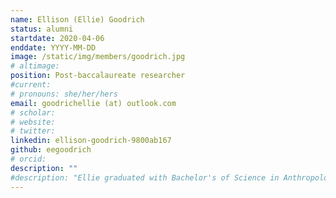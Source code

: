 ```yaml
---
name: Ellison (Ellie) Goodrich
status: alumni
startdate: 2020-04-06
enddate: YYYY-MM-DD
image: /static/img/members/goodrich.jpg
# altimage:
position: Post-baccalaureate researcher
#current:
# pronouns: she/her/hers
email: goodrichellie (at) outlook.com
# scholar:
# website:
# twitter:
linkedin: ellison-goodrich-9800ab167
github: eegoodrich
# orcid:
description: ""
#description: "Ellie graduated with Bachelor's of Science in Anthropology from the University of Utah. Broadly speaking, her interests include Anthropology and Health Sciences. Ellie's research interests and experience include non-human primate behavior and evolution, historical demography, and evolutionary genomics. In PEGL, Ellie is examining differences in reproductive skew between chimpanzees and bonobos currently, and whether or not these differences have been maintained historically. In addition to this, Ellie is currently working in a lab that studies the development of the inner ear and mechanisms of planar cell polarity."
---
```

